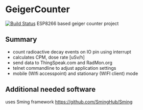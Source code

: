 # GeigerCounter
[![Build Status](https://travis-ci.org/johndoe8967/GeigerCounter.svg?branch=master)](https://travis-ci.org/johndoe8967/GeigerCounter)
ESP8266 based geiger counter project

## Summary
* count radioactive decay events on IO pin using interrupt
* calculates CPM, dose rate [uSv/h] 
* send data to ThingSpeak.com and RadMon.org
* telnet commandline to adjust application settings
* mobile (WIfi accesspoint) and stationary (WIFI client) mode 

## Additional needed software
uses Sming framework https://github.com/SmingHub/Sming
